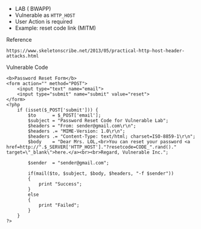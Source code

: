 ﻿ - LAB ( BWAPP)
 - Vulnerable as `HTTP_HOST` 
 - User Action is required
 - Example: reset code link (MITM)

  Reference

```
https://www.skeletonscribe.net/2013/05/practical-http-host-header-attacks.html

```
 Vulnerable Code

```
<b>Password Reset Form</b>
<form action="" method="POST">
	<input type="text" name="email">
	<input type="submit" name="submit" value="reset">
</form>
<?php
	if (isset($_POST['submit'])) {
		$to      = $_POST['email'];
		$subject = "Password Reset Code for Vulnerable Lab";
		$headers = "From: sender@gmail.com\r\n";
		$headers .= "MIME-Version: 1.0\r\n";
		$headers .= "Content-Type: text/html; charset=ISO-8859-1\r\n";
		$body    = "Dear Mrs. LOL,<br>You can reset your password <a href=http://".$_SERVER['HTTP_HOST']."?resetcode=CODE_".rand()." target=\"_blank\">here.</a><br><br>Regard, Vulnerable Inc.";

		$sender  = "sender@gmail.com";

		if(mail($to, $subject, $body, $headers, "-f $sender"))
		{
			print "Success";
		}
		else
		{
			print "Failed";
		}
	}
?>

```
